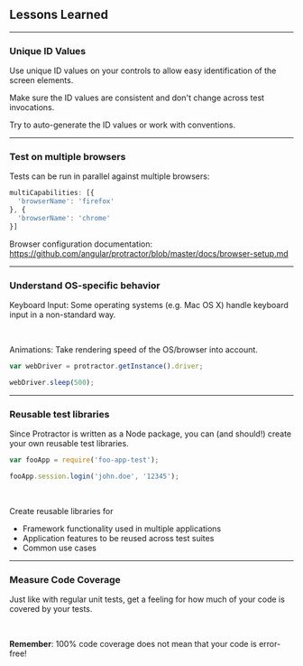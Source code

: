 ##  Lessons Learned

---

### Unique ID Values

Use unique ID values on your controls to allow easy identification of the screen elements.

Make sure the ID values are consistent and don't change across test invocations.

Try to auto-generate the ID values or work with conventions.

---

### Test on multiple browsers

Tests can be run in parallel against multiple browsers:

```javascript
multiCapabilities: [{
  'browserName': 'firefox'
}, {
  'browserName': 'chrome'
}]
```

Browser configuration documentation: https://github.com/angular/protractor/blob/master/docs/browser-setup.md

---

### Understand OS-specific behavior

Keyboard Input: Some operating systems (e.g. Mac OS X) handle keyboard input in a non-standard way.

<br>

Animations: Take rendering speed of the OS/browser into account. <!-- .element: class="fragment" data-fragment-index="1" -->

```javascript
var webDriver = protractor.getInstance().driver;

webDriver.sleep(500);
```
<!-- .element: class="fragment" data-fragment-index="1" -->

---

### Reusable test libraries

Since Protractor is written as a Node package, you can (and should!) create your own reusable test libraries.

```javascript
var fooApp = require('foo-app-test');

fooApp.session.login('john.doe', '12345');
```

<br>

Create reusable libraries for

* Framework functionality used in multiple applications
* Application features to be reused across test suites
* Common use cases

---

### Measure Code Coverage

Just like with regular unit tests, get a feeling for how much of your code is covered by your tests.

<br>

**Remember**: 100% code coverage does not mean that your code is error-free!
